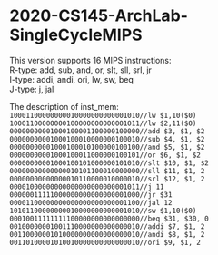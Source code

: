 # 2020-CS145-ArchLab-SingleCycleMIPS  
This version supports 16 MIPS instructions:  
R-type: add, sub, and, or, slt, sll, srl, jr  
I-type: addi, andi, ori, lw, sw, beq  
J-type: j, jal  
  
The description of inst_mem:  
`10001100000000010000000000001010//lw $1,10($0)`  
`10001100000000100000000000001011//lw $2,11($0)`  
`00000000001000100001100000100000//add $3, $1, $2`  
`00000000001000100010000000100010//sub $4, $1, $2`  
`00000000001000100010100000100100//and $5, $1, $2`  
`00000000001000100011000000100101//or $6, $1, $2`  
`00000000001000100101000000101010//slt $10, $1, $2`  
`00000000000000010101100010000000//sll $11, $1, 2`  
`00000000000000010110000010000010//srl $12, $1, 2`  
`00001000000000000000000000001011//j 11`  
`00000011111000000000000000001000//jr $31`  
`00001100000000000000000000001100//jal 12`  
`10101100000000010000000000001010//sw $1,10($0)`  
`00010011111111100000000000000000//beq $31, $30, 0`  
`00100000001001110000000000000010//addi $7, $1, 2`  
`00110000001010000000000000000010//andi $8, $1, 2`  
`00110100001010010000000000000010//ori $9, $1, 2`
